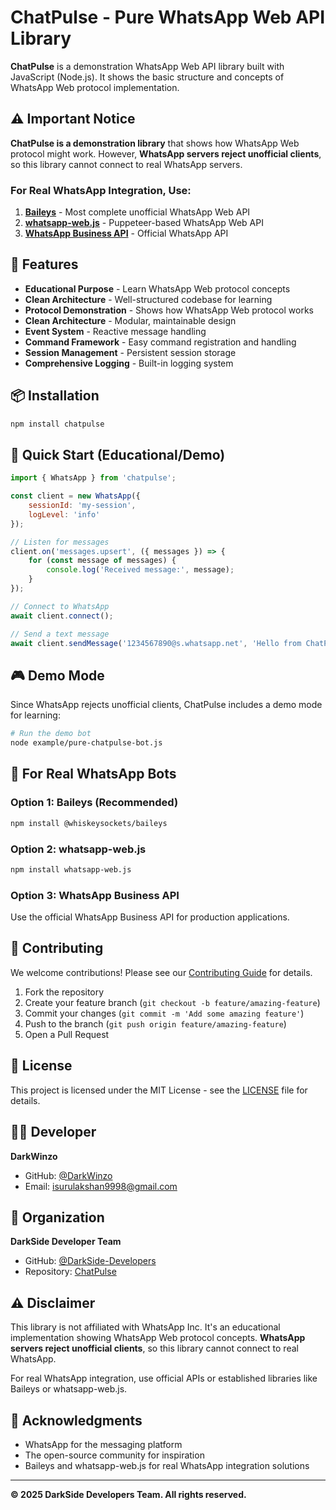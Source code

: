 # ChatPulse - Pure WhatsApp Web API Library

**ChatPulse** is a demonstration WhatsApp Web API library built with JavaScript (Node.js). It shows the basic structure and concepts of WhatsApp Web protocol implementation.

## ⚠️ Important Notice

**ChatPulse is a demonstration library** that shows how WhatsApp Web protocol might work. However, **WhatsApp servers reject unofficial clients**, so this library cannot connect to real WhatsApp servers.

### For Real WhatsApp Integration, Use:

1. **[Baileys](https://github.com/WhiskeySockets/Baileys)** - Most complete unofficial WhatsApp Web API
2. **[whatsapp-web.js](https://github.com/pedroslopez/whatsapp-web.js)** - Puppeteer-based WhatsApp Web API
3. **[WhatsApp Business API](https://developers.facebook.com/docs/whatsapp)** - Official WhatsApp API

## 🚀 Features

- **Educational Purpose** - Learn WhatsApp Web protocol concepts
- **Clean Architecture** - Well-structured codebase for learning
- **Protocol Demonstration** - Shows how WhatsApp Web protocol works
- **Clean Architecture** - Modular, maintainable design
- **Event System** - Reactive message handling
- **Command Framework** - Easy command registration and handling
- **Session Management** - Persistent session storage
- **Comprehensive Logging** - Built-in logging system

## 📦 Installation

```bash
npm install chatpulse
```

## 🔧 Quick Start (Educational/Demo)

```javascript
import { WhatsApp } from 'chatpulse';

const client = new WhatsApp({
    sessionId: 'my-session',
    logLevel: 'info'
});

// Listen for messages
client.on('messages.upsert', ({ messages }) => {
    for (const message of messages) {
        console.log('Received message:', message);
    }
});

// Connect to WhatsApp
await client.connect();

// Send a text message
await client.sendMessage('1234567890@s.whatsapp.net', 'Hello from ChatPulse!');
```

## 🎮 Demo Mode

Since WhatsApp rejects unofficial clients, ChatPulse includes a demo mode for learning:

```bash
# Run the demo bot
node example/pure-chatpulse-bot.js
```

## 🔧 For Real WhatsApp Bots

### Option 1: Baileys (Recommended)
```bash
npm install @whiskeysockets/baileys
```

### Option 2: whatsapp-web.js
```bash
npm install whatsapp-web.js
```

### Option 3: WhatsApp Business API
Use the official WhatsApp Business API for production applications.

## 🤝 Contributing

We welcome contributions! Please see our [Contributing Guide](CONTRIBUTING.md) for details.

1. Fork the repository
2. Create your feature branch (`git checkout -b feature/amazing-feature`)
3. Commit your changes (`git commit -m 'Add some amazing feature'`)
4. Push to the branch (`git push origin feature/amazing-feature`)
5. Open a Pull Request

## 📄 License

This project is licensed under the MIT License - see the [LICENSE](LICENSE) file for details.

## 👨‍💻 Developer

**DarkWinzo**
- GitHub: [@DarkWinzo](https://github.com/DarkWinzo)
- Email: isurulakshan9998@gmail.com

## 🏢 Organization

**DarkSide Developer Team**
- GitHub: [@DarkSide-Developers](https://github.com/DarkSide-Developers)
- Repository: [ChatPulse](https://github.com/DarkSide-Developers/ChatPulse)

## ⚠️ Disclaimer

This library is not affiliated with WhatsApp Inc. It's an educational implementation showing WhatsApp Web protocol concepts. **WhatsApp servers reject unofficial clients**, so this library cannot connect to real WhatsApp.

For real WhatsApp integration, use official APIs or established libraries like Baileys or whatsapp-web.js.

## 🙏 Acknowledgments

- WhatsApp for the messaging platform
- The open-source community for inspiration
- Baileys and whatsapp-web.js for real WhatsApp integration solutions

---

**© 2025 DarkSide Developers Team. All rights reserved.**